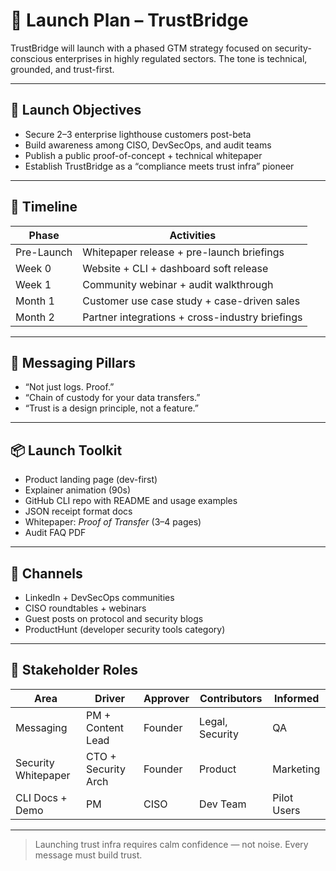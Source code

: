 # 🚀 Launch Plan – TrustBridge

TrustBridge will launch with a phased GTM strategy focused on security-conscious enterprises in highly regulated sectors. The tone is technical, grounded, and trust-first.

---

## 🎯 Launch Objectives

- Secure 2–3 enterprise lighthouse customers post-beta  
- Build awareness among CISO, DevSecOps, and audit teams  
- Publish a public proof-of-concept + technical whitepaper  
- Establish TrustBridge as a “compliance meets trust infra” pioneer

---

## 📅 Timeline

| Phase | Activities |
|-------|------------|
| Pre-Launch | Whitepaper release + pre-launch briefings |
| Week 0 | Website + CLI + dashboard soft release |
| Week 1 | Community webinar + audit walkthrough |
| Month 1 | Customer use case study + case-driven sales |
| Month 2 | Partner integrations + cross-industry briefings |

---

## 🎯 Messaging Pillars

- “Not just logs. Proof.”  
- “Chain of custody for your data transfers.”  
- “Trust is a design principle, not a feature.”

---

## 📦 Launch Toolkit

- Product landing page (dev-first)  
- Explainer animation (90s)  
- GitHub CLI repo with README and usage examples  
- JSON receipt format docs  
- Whitepaper: *Proof of Transfer* (3–4 pages)  
- Audit FAQ PDF

---

## 📣 Channels

- LinkedIn + DevSecOps communities  
- CISO roundtables + webinars  
- Guest posts on protocol and security blogs  
- ProductHunt (developer security tools category)

---

## 👥 Stakeholder Roles

| Area | Driver | Approver | Contributors | Informed |
|------|--------|----------|--------------|----------|
| Messaging | PM + Content Lead | Founder | Legal, Security | QA |
| Security Whitepaper | CTO + Security Arch | Founder | Product | Marketing |
| CLI Docs + Demo | PM | CISO | Dev Team | Pilot Users |

---

> Launching trust infra requires calm confidence — not noise. Every message must build trust.

